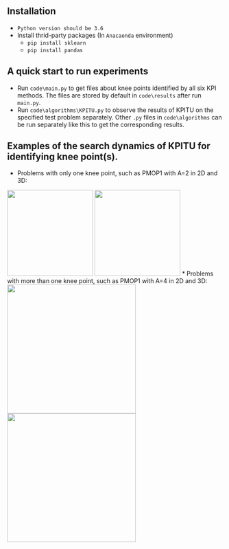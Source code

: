 ## Installation
* `Python version should be 3.6`
* Install thrid-party packages (In `Anacaonda` environment)
    * `pip install sklearn`
    * `pip install pandas`

## A quick start to run experiments
* Run `code\main.py` to get files about knee points identified by all six KPI methods. The files are stored by default in `code\results` after run `main.py`.
* Run `code\algorithms\KPITU.py` to observe the results of KPITU on the specified test problem separately. Other `.py` files in `code\algorithms` can be run separately like this to get the corresponding results.

## Examples of the search dynamics of KPITU for identifying knee point(s).
* Problems with only one knee point, such as PMOP1 with A=2 in 2D and 3D:
<img src="https://github.com/JerryI00/KPI/tree/master/gif/PMOP1_M2_A2.gif" width="200"/>
<img src="https://github.com/JerryI00/KPI/tree/master/gif/PMOP1_M3_A2.gif" width="200"/>
* Problems with more than one knee point, such as PMOP1 with A=4 in 2D and 3D:
<img src="https://github.com/JerryI00/KPI/tree/master/gif/PMOP1_M2_A4.gif" width=300 />
<img src="https://github.com/JerryI00/KPI/tree/master/gif/PMOP1_M3_A4.gif" width=300 />
